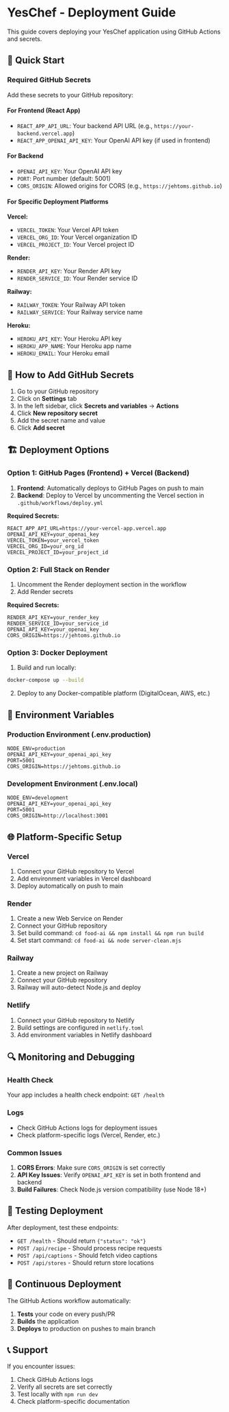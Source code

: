 # YesChef - Deployment Guide

This guide covers deploying your YesChef application using GitHub Actions and secrets.

## 🚀 Quick Start

### Required GitHub Secrets

Add these secrets to your GitHub repository:

#### For Frontend (React App)
- `REACT_APP_API_URL`: Your backend API URL (e.g., `https://your-backend.vercel.app`)
- `REACT_APP_OPENAI_API_KEY`: Your OpenAI API key (if used in frontend)

#### For Backend
- `OPENAI_API_KEY`: Your OpenAI API key
- `PORT`: Port number (default: 5001)
- `CORS_ORIGIN`: Allowed origins for CORS (e.g., `https://jehtoms.github.io`)

#### For Specific Deployment Platforms

**Vercel:**
- `VERCEL_TOKEN`: Your Vercel API token
- `VERCEL_ORG_ID`: Your Vercel organization ID
- `VERCEL_PROJECT_ID`: Your Vercel project ID

**Render:**
- `RENDER_API_KEY`: Your Render API key
- `RENDER_SERVICE_ID`: Your Render service ID

**Railway:**
- `RAILWAY_TOKEN`: Your Railway API token
- `RAILWAY_SERVICE`: Your Railway service name

**Heroku:**
- `HEROKU_API_KEY`: Your Heroku API key
- `HEROKU_APP_NAME`: Your Heroku app name
- `HEROKU_EMAIL`: Your Heroku email

## 📝 How to Add GitHub Secrets

1. Go to your GitHub repository
2. Click on **Settings** tab
3. In the left sidebar, click **Secrets and variables** → **Actions**
4. Click **New repository secret**
5. Add the secret name and value
6. Click **Add secret**

## 🏗️ Deployment Options

### Option 1: GitHub Pages (Frontend) + Vercel (Backend)

1. **Frontend**: Automatically deploys to GitHub Pages on push to main
2. **Backend**: Deploy to Vercel by uncommenting the Vercel section in `.github/workflows/deploy.yml`

**Required Secrets:**
```
REACT_APP_API_URL=https://your-vercel-app.vercel.app
OPENAI_API_KEY=your_openai_key
VERCEL_TOKEN=your_vercel_token
VERCEL_ORG_ID=your_org_id
VERCEL_PROJECT_ID=your_project_id
```

### Option 2: Full Stack on Render

1. Uncomment the Render deployment section in the workflow
2. Add Render secrets

**Required Secrets:**
```
RENDER_API_KEY=your_render_key
RENDER_SERVICE_ID=your_service_id
OPENAI_API_KEY=your_openai_key
CORS_ORIGIN=https://jehtoms.github.io
```

### Option 3: Docker Deployment

1. Build and run locally:
```bash
docker-compose up --build
```

2. Deploy to any Docker-compatible platform (DigitalOcean, AWS, etc.)

## 🔧 Environment Variables

### Production Environment (.env.production)
```env
NODE_ENV=production
OPENAI_API_KEY=your_openai_api_key
PORT=5001
CORS_ORIGIN=https://jehtoms.github.io
```

### Development Environment (.env.local)
```env
NODE_ENV=development
OPENAI_API_KEY=your_openai_api_key
PORT=5001
CORS_ORIGIN=http://localhost:3001
```

## 🌐 Platform-Specific Setup

### Vercel
1. Connect your GitHub repository to Vercel
2. Add environment variables in Vercel dashboard
3. Deploy automatically on push to main

### Render
1. Create a new Web Service on Render
2. Connect your GitHub repository
3. Set build command: `cd food-ai && npm install && npm run build`
4. Set start command: `cd food-ai && node server-clean.mjs`

### Railway
1. Create a new project on Railway
2. Connect your GitHub repository
3. Railway will auto-detect Node.js and deploy

### Netlify
1. Connect your GitHub repository to Netlify
2. Build settings are configured in `netlify.toml`
3. Add environment variables in Netlify dashboard

## 🔍 Monitoring and Debugging

### Health Check
Your app includes a health check endpoint: `GET /health`

### Logs
- Check GitHub Actions logs for deployment issues
- Check platform-specific logs (Vercel, Render, etc.)

### Common Issues
1. **CORS Errors**: Make sure `CORS_ORIGIN` is set correctly
2. **API Key Issues**: Verify `OPENAI_API_KEY` is set in both frontend and backend
3. **Build Failures**: Check Node.js version compatibility (use Node 18+)

## 🚦 Testing Deployment

After deployment, test these endpoints:
- `GET /health` - Should return `{"status": "ok"}`
- `POST /api/recipe` - Should process recipe requests
- `POST /api/captions` - Should fetch video captions
- `POST /api/stores` - Should return store locations

## 🔄 Continuous Deployment

The GitHub Actions workflow automatically:
1. **Tests** your code on every push/PR
2. **Builds** the application
3. **Deploys** to production on pushes to main branch

## 📞 Support

If you encounter issues:
1. Check GitHub Actions logs
2. Verify all secrets are set correctly
3. Test locally with `npm run dev`
4. Check platform-specific documentation
